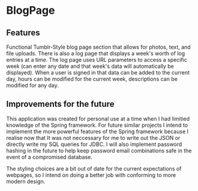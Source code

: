 # BlogPage

## Features
Functional Tumblr-Style blog page section that allows for photos, text, and file uploads. There is also a log page that displays a week's worth of log entries at a time. The log page uses URL parameters to access a specific week (can enter any date and that week's data will automatically be displayed). When a user is signed in that data can be added to the current day, hours can be modified for the current week, descriptions can be modified for any day.

## Improvements for the future
This application was created for personal use at a time when I had limitied knowledge of the Spring framework. For future similar projects I intend to implement the more powerful features of the Spring framework because I realise now that It was not neccessary for me to write out the JSON or directly write my SQL queries for JDBC. I will also implement password hashing in the future to help keep password email combinations safe in the event of a compromised database. <br />

The styling choices are a bit out of date for the current expectations of webpages, so I intend on doing a better job with conforming to more modern design. 
